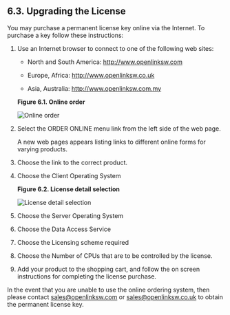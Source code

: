 <div id="mt_getlic" class="section">

<div class="titlepage">

<div>

<div>

## 6.3. Upgrading the License

</div>

</div>

</div>

You may purchase a permanent license key online via the Internet. To
purchase a key follow these instructions:

<div class="orderedlist">

1.  Use an Internet browser to connect to one of the following web
    sites:

    <div class="itemizedlist">

    - North and South America: http://www.openlinksw.com

    - Europe, Africa: http://www.openlinksw.co.uk

    - Asia, Australia: http://www.openlinksw.com.my

    </div>

    <div class="figure-float">

    <div id="mtlic1" class="figure">

    **Figure 6.1. Online order**

    <div class="figure-contents">

    <div class="mediaobject">

    ![Online order](images/lic1.gif)

    </div>

    </div>

    </div>

      

    </div>

2.  Select the ORDER ONLINE menu link from the left side of the web
    page.

    A new web pages appears listing links to different online forms for
    varying products.

3.  Choose the link to the correct product.

4.  Choose the Client Operating System

    <div class="figure-float">

    <div id="mtlic2" class="figure">

    **Figure 6.2. License detail selection**

    <div class="figure-contents">

    <div class="mediaobject">

    ![License detail selection](images/lic2.gif)

    </div>

    </div>

    </div>

      

    </div>

5.  Choose the Server Operating System

6.  Choose the Data Access Service

7.  Choose the Licensing scheme required

8.  Choose the Number of CPUs that are to be controlled by the license.

9.  Add your product to the shopping cart, and follow the on screen
    instructions for completing the license purchase.

</div>

In the event that you are unable to use the online ordering system, then
please contact sales@openlinksw.com or sales@openlinksw.co.uk to obtain
the permanent license key.

</div>

